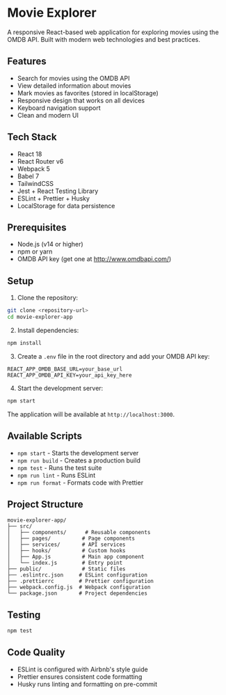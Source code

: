 # Movie Explorer

A responsive React-based web application for exploring movies using the OMDB API.
Built with modern web technologies and best practices.

## Features

- Search for movies using the OMDB API
- View detailed information about movies
- Mark movies as favorites (stored in localStorage)
- Responsive design that works on all devices
- Keyboard navigation support
- Clean and modern UI

## Tech Stack

- React 18
- React Router v6
- Webpack 5
- Babel 7
- TailwindCSS
- Jest + React Testing Library
- ESLint + Prettier + Husky
- LocalStorage for data persistence

## Prerequisites

- Node.js (v14 or higher)
- npm or yarn
- OMDB API key (get one at http://www.omdbapi.com/)

## Setup

1. Clone the repository:
```bash
git clone <repository-url>
cd movie-explorer-app
```

2. Install dependencies:
```bash
npm install
```

3. Create a `.env` file in the root directory and add your OMDB API key:
```
REACT_APP_OMDB_BASE_URL=your_base_url
REACT_APP_OMDB_API_KEY=your_api_key_here
```

4. Start the development server:
```bash
npm start
```

The application will be available at `http://localhost:3000`.

## Available Scripts

- `npm start` - Starts the development server
- `npm run build` - Creates a production build
- `npm test` - Runs the test suite
- `npm run lint` - Runs ESLint
- `npm run format` - Formats code with Prettier

## Project Structure

```
movie-explorer-app/
├── src/
│   ├── components/      # Reusable components
│   ├── pages/          # Page components
│   ├── services/       # API services
│   ├── hooks/          # Custom hooks
│   ├── App.js          # Main app component
│   └── index.js        # Entry point
├── public/             # Static files
├── .eslintrc.json     # ESLint configuration
├── .prettierrc        # Prettier configuration
├── webpack.config.js  # Webpack configuration
└── package.json       # Project dependencies
```

## Testing

```bash
npm test
```

## Code Quality

- ESLint is configured with Airbnb's style guide
- Prettier ensures consistent code formatting
- Husky runs linting and formatting on pre-commit
